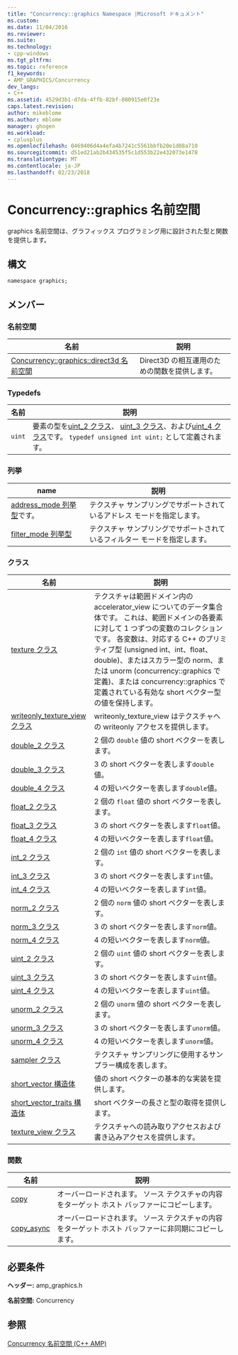 ```yaml
---
title: "Concurrency::graphics Namespace |Microsoft ドキュメント"
ms.custom: 
ms.date: 11/04/2016
ms.reviewer: 
ms.suite: 
ms.technology:
- cpp-windows
ms.tgt_pltfrm: 
ms.topic: reference
f1_keywords:
- AMP_GRAPHICS/Concurrency
dev_langs:
- C++
ms.assetid: 4529d3b1-d7da-4ffb-82bf-080915e0f23e
caps.latest.revision: 
author: mikeblome
ms.author: mblome
manager: ghogen
ms.workload:
- cplusplus
ms.openlocfilehash: 0469406d4a4efa4b7241c5561bbfb20e1d08a710
ms.sourcegitcommit: d51ed21ab2b434535f5c1d553b22e432073e1478
ms.translationtype: MT
ms.contentlocale: ja-JP
ms.lasthandoff: 02/23/2018
---
```

# <a name="concurrencygraphics-namespace"></a>Concurrency::graphics 名前空間
graphics 名前空間は、グラフィックス プログラミング用に設計された型と関数を提供します。  
  
## <a name="syntax"></a>構文  
  
```  
namespace graphics;  
```  
  
## <a name="members"></a>メンバー  
  
### <a name="namespaces"></a>名前空間  
  
|名前|説明|  
|----------|-----------------|  
|[Concurrency::graphics::direct3d 名前空間](concurrency-graphics-direct3d-namespace.md)|Direct3D の相互運用のための関数を提供します。|  
  
### <a name="typedefs"></a>Typedefs  
  
|名前|説明|  
|----------|-----------------|  
|`uint`|要素の型を[uint_2 クラス](uint-2-class.md)、 [uint_3 クラス](uint-3-class.md)、および[uint_4 クラス](uint-4-class.md)です。 `typedef unsigned int uint;` として定義されます。|  
  
### <a name="enumerations"></a>列挙  
  
|name|説明|  
|----------|-----------------|  
|[address_mode 列挙型](concurrency-graphics-namespace-enums.md#address_mode)です。|テクスチャ サンプリングでサポートされているアドレス モードを指定します。|  
|[filter_mode 列挙型](concurrency-graphics-namespace-enums.md#filter_mode)|テクスチャ サンプリングでサポートされているフィルター モードを指定します。|  
  
### <a name="classes"></a>クラス  
  
|名前|説明|  
|----------|-----------------|  
|[texture クラス](texture-class.md)|テクスチャは範囲ドメイン内の accelerator_view についてのデータ集合体です。 これは、範囲ドメインの各要素に対して 1 つずつの変数のコレクションです。 各変数は、対応する C++ のプリミティブ型 (unsigned int、int、float、double)、またはスカラー型の norm、または unorm (concurrency::graphics で定義)、または concurrency::graphics で定義されている有効な short ベクター型の値を保持します。|  
|[writeonly_texture_view クラス](writeonly-texture-view-class.md)|writeonly_texture_view はテクスチャへの writeonly アクセスを提供します。|  
|[double_2 クラス](double-2-class.md)|2 個の `double` 値の short ベクターを表します。|  
|[double_3 クラス](double-3-class.md)|3 の short ベクターを表します`double`値。|  
|[double_4 クラス](double-4-class.md)|4 の短いベクターを表します`double`値。|  
|[float_2 クラス](float-2-class.md)|2 個の `float` 値の short ベクターを表します。|  
|[float_3 クラス](float-3-class.md)|3 の short ベクターを表します`float`値。|  
|[float_4 クラス](float-4-class.md)|4 の短いベクターを表します`float`値。|  
|[int_2 クラス](int-2-class.md)|2 個の `int` 値の short ベクターを表します。|  
|[int_3 クラス](int-3-class.md)|3 の short ベクターを表します`int`値。|  
|[int_4 クラス](int-4-class.md)|4 の短いベクターを表します`int`値。|  
|[norm_2 クラス](norm-2-class.md)|2 個の `norm` 値の short ベクターを表します。|  
|[norm_3 クラス](norm-3-class.md)|3 の short ベクターを表します`norm`値。|  
|[norm_4 クラス](norm-4-class.md)|4 の短いベクターを表します`norm`値。|  
|[uint_2 クラス](uint-2-class.md)|2 個の `uint` 値の short ベクターを表します。|  
|[uint_3 クラス](uint-3-class.md)|3 の short ベクターを表します`uint`値。|  
|[uint_4 クラス](uint-4-class.md)|4 の短いベクターを表します`uint`値。|  
|[unorm_2 クラス](unorm-2-class.md)|2 個の `unorm` 値の short ベクターを表します。|  
|[unorm_3 クラス](unorm-3-class.md)|3 の short ベクターを表します`unorm`値。|  
|[unorm_4 クラス](unorm-4-class.md)|4 の短いベクターを表します`unorm`値。|  
|[sampler クラス](sampler-class.md)|テクスチャ サンプリングに使用するサンプラー構成を表します。|  
|[short_vector 構造体](short-vector-structure.md)|値の short ベクターの基本的な実装を提供します。|  
|[short_vector_traits 構造体](short-vector-traits-structure.md)|short ベクターの長さと型の取得を提供します。|  
|[texture_view クラス](texture-view-class.md)|テクスチャへの読み取りアクセスおよび書き込みアクセスを提供します。|  
  
### <a name="functions"></a>関数  
  
|名前|説明|  
|----------|-----------------|  
|[copy](concurrency-graphics-namespace-functions.md#copy)|オーバーロードされます。 ソース テクスチャの内容をターゲット ホスト バッファーにコピーします。|  
|[copy_async](concurrency-graphics-namespace-functions.md#copy_async)|オーバーロードされます。 ソース テクスチャの内容をターゲット ホスト バッファーに非同期にコピーします。|  
  
## <a name="requirements"></a>必要条件  
 **ヘッダー:** amp_graphics.h  
  
 **名前空間:** Concurrency  
  
## <a name="see-also"></a>参照  
 [Concurrency 名前空間 (C++ AMP)](concurrency-namespace-cpp-amp.md)
